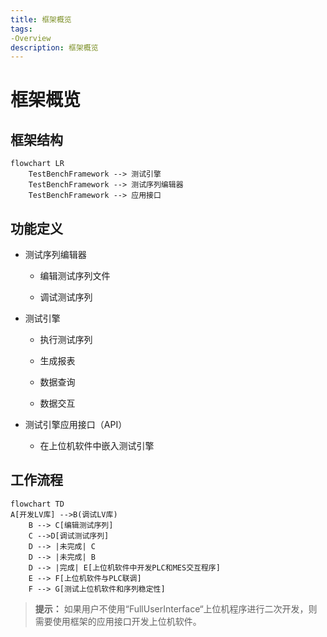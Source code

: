 ```yaml
---
title: 框架概览
tags: 
-Overview
description: 框架概览
---
```


# 框架概览

## 框架结构

```mermaid
flowchart LR
    TestBenchFramework --> 测试引擎
    TestBenchFramework --> 测试序列编辑器
    TestBenchFramework --> 应用接口
```

## 功能定义

- 测试序列编辑器
  
  - 编辑测试序列文件
  
  - 调试测试序列

- 测试引擎
  
  - 执行测试序列
  
  - 生成报表
  
  - 数据查询
  
  - 数据交互

- 测试引擎应用接口（API）
  
  - 在上位机软件中嵌入测试引擎

## 工作流程

```mermaid
flowchart TD
A[开发LV库] -->B(调试LV库)
    B --> C[编辑测试序列]
    C -->D[调试测试序列]
    D --> |未完成| C
    D --> |未完成| B
    D --> |完成| E[上位机软件中开发PLC和MES交互程序]
    E --> F[上位机软件与PLC联调]
    F --> G[测试上位机软件和序列稳定性]
```

> **提示：** 如果用户不使用“FullUserInterface“上位机程序进行二次开发，则需要使用框架的应用接口开发上位机软件。
